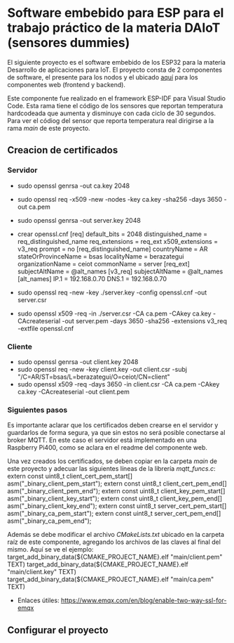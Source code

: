 # Software embebido para ESP para el trabajo práctico de la materia DAIoT (sensores dummies)

El siguiente proyecto es el software embebido de los ESP32 para la materia Desarrollo de aplicaciones para IoT. El proyecto consta de 2 componentes de software, el presente para los nodos y el ubicado [aquí](https://github.com/javifanelli/web-proyecto) para los componentes web (frontend y backend).

Este componente fue realizado en el framework ESP-IDF para Visual Studio Code. Esta rama tiene el código de los sensores que reportan temperatura hardcodeada que aumenta y disminuye con cada ciclo de 30 segundos. Para ver el códiog del sensor que reporta temperatura real dirigirse a la rama *main* de este proyecto.

## Creacion de certificados

### Servidor

* sudo openssl genrsa -out ca.key 2048
* sudo openssl req -x509 -new -nodes -key ca.key -sha256 -days 3650 -out ca.pem
* sudo openssl genrsa -out server.key 2048
* crear openssl.cnf
[req]
default_bits  = 2048
distinguished_name = req_distinguished_name
req_extensions = req_ext
x509_extensions = v3_req
prompt = no
[req_distinguished_name]
countryName = AR
stateOrProvinceName = bsas
localityName = berazategui
organizationName = ceiot
commonName = server
[req_ext]
subjectAltName = @alt_names
[v3_req]
subjectAltName = @alt_names
[alt_names]
IP.1 = 192.168.0.70
DNS.1 = 192.168.0.70

* sudo openssl req -new -key ./server.key -config openssl.cnf -out server.csr
* sudo openssl x509 -req -in ./server.csr -CA ca.pem -CAkey ca.key -CAcreateserial -out server.pem -days 3650 -sha256 -extensions v3_req -extfile openssl.cnf

### Cliente

* sudo openssl genrsa -out client.key 2048
* sudo openssl req -new -key client.key -out client.csr -subj "/C=AR/ST=bsas/L=berazategui/O=ceiot/CN=client"
* sudo openssl x509 -req -days 3650 -in client.csr -CA ca.pem -CAkey ca.key -CAcreateserial -out client.pem

### Siguientes pasos

Es importante aclarar que los certificados deben crearse en el servidor y guardarlos de forma segura, ya que sin estos no será posible conectarse al broker MQTT. En este caso el servidor está implementado en una Raspberry Pi400, como se aclara en el readme del componente web.

Una vez creados los certificados, se deben copiar en la carpeta *main* de este proyecto y adecuar las siguientes líneas de la librería *mqtt_funcs.c*:
extern const uint8_t client_cert_pem_start[] asm("_binary_client_pem_start");
extern const uint8_t client_cert_pem_end[] asm("_binary_client_pem_end");
extern const uint8_t client_key_pem_start[] asm("_binary_client_key_start");
extern const uint8_t client_key_pem_end[] asm("_binary_client_key_end");
extern const uint8_t server_cert_pem_start[] asm("_binary_ca_pem_start");
extern const uint8_t server_cert_pem_end[] asm("_binary_ca_pem_end");

Además se debe modificar el archivo *CMakeLists.txt* ubicado en la carpeta raíz de este componente, agregando los archivos de las claves al final del mismo. Aquí se ve el ejemplo:
target_add_binary_data(${CMAKE_PROJECT_NAME}.elf "main/client.pem" TEXT)
target_add_binary_data(${CMAKE_PROJECT_NAME}.elf "main/client.key" TEXT)
target_add_binary_data(${CMAKE_PROJECT_NAME}.elf "main/ca.pem" TEXT)

- Enlaces útiles: https://www.emqx.com/en/blog/enable-two-way-ssl-for-emqx

## Configurar el proyecto

